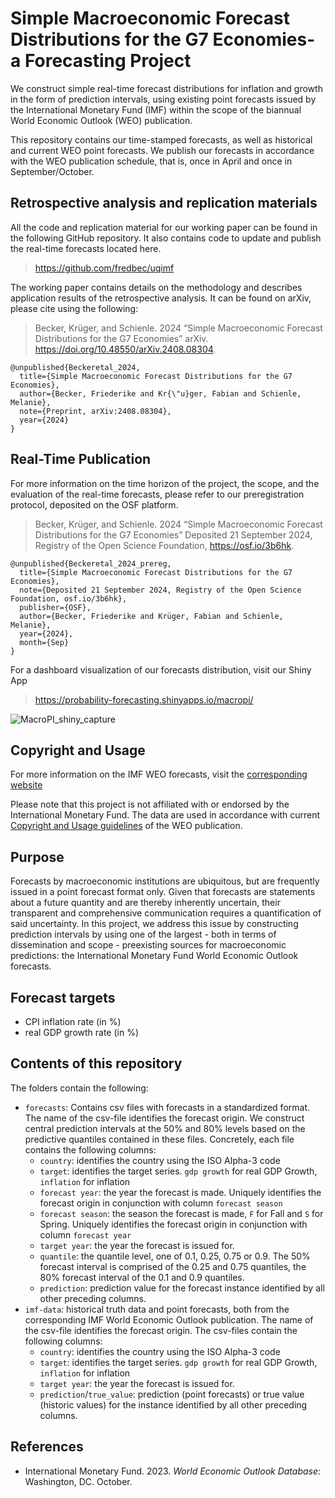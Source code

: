 # Simple Macroeconomic Forecast Distributions for the G7 Economies- a Forecasting Project

We construct simple real-time forecast distributions for inflation and growth in the form of prediction intervals, using existing point forecasts issued by the International Monetary Fund (IMF) within the scope of the biannual World Economic Outlook (WEO) publication. 

This repository contains our time-stamped forecasts, as well as historical and current WEO point forecasts. We publish our forecasts in accordance with the WEO publication schedule, that is, once in April and once in September/October.



## Retrospective analysis and replication materials

All the code and replication material for our working paper can be found in the following GitHub repository. It also contains code to update and publish the real-time forecasts located here.
> <https://github.com/fredbec/uqimf>

The working paper contains details on the methodology and describes application results of the retrospective analysis. It can be found on arXiv, please cite using the following:

> Becker, Krüger, and Schienle. 2024 “Simple Macroeconomic Forecast
> Distributions for the G7 Economies” arXiv.
> <https://doi.org/10.48550/arXiv.2408.08304>.

    @unpublished{Beckeretal_2024,
      title={Simple Macroeconomic Forecast Distributions for the G7 Economies},
      author={Becker, Friederike and Kr{\"u}ger, Fabian and Schienle, Melanie},
      note={Preprint, arXiv:2408.08304},
      year={2024}
    }

## Real-Time Publication

For more information on the time horizon of the project, the scope, and the evaluation of the real-time forecasts, please refer to our preregistration protocol, deposited on the OSF platform.

> Becker, Krüger, and Schienle. 2024 “Simple Macroeconomic Forecast
> Distributions for the G7 Economies” Deposited 21 September 2024, Registry of the Open Science Foundation, 
> <https://osf.io/3b6hk>.

	@unpublished{Beckeretal_2024_prereg,
 	  title={Simple Macroeconomic Forecast Distributions for the G7 Economies},
 	  note={Deposited 21 September 2024, Registry of the Open Science Foundation, osf.io/3b6hk},
 	  publisher={OSF},
 	  author={Becker, Friederike and Krüger, Fabian and Schienle, Melanie},
 	  year={2024},
 	  month={Sep}
    }

For a dashboard visualization of our forecasts distribution, visit our Shiny App
> <https://probability-forecasting.shinyapps.io/macropi/> 

![MacroPI_shiny_capture](https://github.com/user-attachments/assets/894b4b3b-428f-4e18-8319-7ff180046876)

## Copyright and Usage

For more information on the IMF WEO forecasts, visit the [corresponding website](https://www.imf.org/en/Publications/WEO/frequently-asked-questions)

Please note that this project is not affiliated with or endorsed by the International Monetary Fund. The data are used in accordance with current [Copyright and Usage guidelines](https://www.imf.org/external/terms.htm) of the WEO publication. 

## Purpose 

Forecasts by macroeconomic institutions are ubiquitous, but are frequently issued in a point forecast format only. Given that forecasts are statements about a future quantity and are thereby inherently uncertain, their transparent and comprehensive communication requires a quantification of said uncertainty. In this project, we address this issue by constructing prediction intervals by using one of the largest - both in terms of dissemination and scope - preexisting sources for macroeconomic predictions: the International Monetary Fund World Economic Outlook forecasts.

## Forecast targets

- CPI inflation rate (in %)
- real GDP growth rate (in %)

## Contents of this repository
The folders contain the following:

* `forecasts`: Contains csv files with forecasts in a standardized format. The name of the csv-file identifies the forecast origin. We construct central prediction intervals at the 50% and 80% levels based on the predictive quantiles contained in these files. Concretely, each file contains the following columns:
	* `country`: identifies the country using the ISO Alpha-3 code
	* `target`: identifies the target series. `gdp growth` for real GDP Growth, `inflation` for inflation 
	* `forecast year`: the year the forecast is made. Uniquely identifies the forecast origin in conjunction with column `forecast season`
	* `forecast season`: the season the forecast is made, `F` for Fall and `S` for Spring. Uniquely identifies the forecast origin in conjunction with column `forecast year`
	* `target year`: the year the forecast is issued for.
	* `quantile`: the quantile level, one of 0.1, 0.25, 0.75 or 0.9. The 50% forecast interval is comprised of the 0.25 and 0.75 quantiles, the 80% forecast interval of the 0.1 and 0.9 quantiles.
	* `prediction`: prediction value for the forecast instance identified by all other preceding columns. 
* `imf-data`: historical truth data and point forecasts, both from the corresponding IMF World Economic Outlook publication. The name of the csv-file identifies the forecast origin. The csv-files contain the following columns:
	* `country`: identifies the country using the ISO Alpha-3 code
	* `target`: identifies the target series. `gdp growth` for real GDP Growth, `inflation` for inflation 
	* `target year`: the year the forecast is issued for.
	* `prediction`/`true_value`: prediction (point forecasts) or true value (historic values) for the instance identified by all other preceding columns.

## References
- International Monetary Fund. 2023. *World Economic Outlook Database*: Washington, DC. October.
